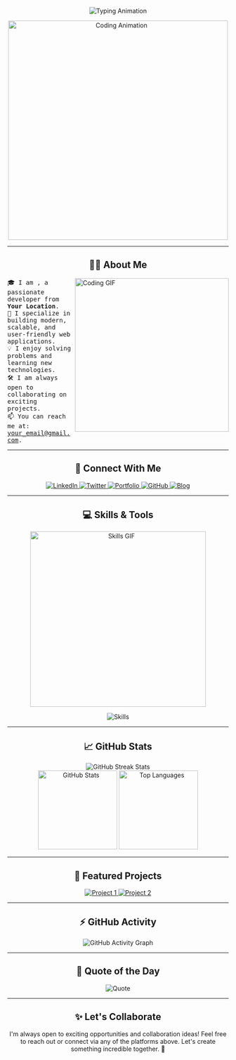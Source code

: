 <!-- Banner Section -->
<p align="center">
  <img src="https://readme-typing-svg.demolab.com?font=Fira+Code&size=24&duration=3000&pause=1000&color=26F7EB&center=true&vCenter=true&width=600&lines=Hello,+World!+👋;I'm+<Your Name>!;A+Passionate+Developer+💻;Always+Learning+New+Things!+🚀" alt="Typing Animation">
</p>

<!-- Hero Animation -->
<p align="center">
  <img src="https://media.giphy.com/media/3oKIPEqDGUULpEU0aQ/giphy.gif" alt="Coding Animation" width="500" />
</p>

---

<h2 align="center"> 👨‍💻 About Me </h2>
<p>
  <img align="right" src="https://media.giphy.com/media/qgQUggAC3Pfv687qPC/giphy.gif" alt="Coding GIF" width="350" />
  <samp>
    🎓 I am <b><Your Name></b>, a passionate developer from <b>Your Location</b>. <br>
    🌟 I specialize in building modern, scalable, and user-friendly web applications.<br>
    💡 I enjoy solving problems and learning new technologies.<br>
    🛠️ I am always open to collaborating on exciting projects.<br>
    📫 You can reach me at: <a href="mailto:your_email@gmail.com">your_email@gmail.com</a>.<br>
  </samp>
</p>

---

<h2 align="center"> 🔗 Connect With Me </h2>
<p align="center">
  <a href="https://linkedin.com/in/yourlinkedin" target="_blank">
    <img src="https://img.shields.io/badge/LinkedIn-%230077B5.svg?style=for-the-badge&logo=linkedin&logoColor=white" alt="LinkedIn">
  </a>
  <a href="https://twitter.com/yourtwitter" target="_blank">
    <img src="https://img.shields.io/badge/Twitter-%231DA1F2.svg?style=for-the-badge&logo=twitter&logoColor=white" alt="Twitter">
  </a>
  <a href="https://yourportfolio.com" target="_blank">
    <img src="https://img.shields.io/badge/Portfolio-%23000000.svg?style=for-the-badge&logo=firefox&logoColor=white" alt="Portfolio">
  </a>
  <a href="https://github.com/yourusername" target="_blank">
    <img src="https://img.shields.io/badge/GitHub-%23181717.svg?style=for-the-badge&logo=github&logoColor=white" alt="GitHub">
  </a>
  <a href="https://yourblog.com" target="_blank">
    <img src="https://img.shields.io/badge/Blog-%23171717.svg?style=for-the-badge&logo=hashnode&logoColor=white" alt="Blog">
  </a>
</p>

---

<h2 align="center"> 💻 Skills & Tools </h2>
<p align="center">
  <img src="https://media.giphy.com/media/L1R1tvI9svkIWwpVYr/giphy.gif" alt="Skills GIF" width="400" />
</p>

<p align="center">
  <img src="https://skillicons.dev/icons?i=javascript,typescript,react,nodejs,express,html,css,mongodb,postgres,git,docker,kubernetes,aws,linux,figma,python&theme=dark" alt="Skills">
</p>

---

<h2 align="center"> 📈 GitHub Stats </h2>
<p align="center">
  <img src="https://github-readme-streak-stats.herokuapp.com/?user=yourusername&theme=radical&border=7F3FBF&background=0D1117" alt="GitHub Streak Stats">
  <br>
  <img src="https://github-readme-stats.vercel.app/api?username=yourusername&show_icons=true&count_private=true&theme=radical&bg_color=0D1117&title_color=F85D7F&icon_color=F8D866" height="180" alt="GitHub Stats">
  <img src="https://github-readme-stats.vercel.app/api/top-langs/?username=yourusername&langs_count=8&layout=compact&theme=radical&bg_color=0D1117&title_color=F85D7F&icon_color=F8D866" height="180" alt="Top Languages">
</p>

---

<h2 align="center"> 🌟 Featured Projects </h2>
<p align="center">
  <a href="https://github.com/yourusername/project1" target="_blank">
    <img src="https://github-readme-stats.vercel.app/api/pin/?username=yourusername&repo=project1&theme=radical&bg_color=0D1117&title_color=F85D7F&icon_color=F8D866" alt="Project 1">
  </a>
  <a href="https://github.com/yourusername/project2" target="_blank">
    <img src="https://github-readme-stats.vercel.app/api/pin/?username=yourusername&repo=project2&theme=radical&bg_color=0D1117&title_color=F85D7F&icon_color=F8D866" alt="Project 2">
  </a>
</p>

---

<h2 align="center"> ⚡ GitHub Activity </h2>
<p align="center">
  <img src="https://github-readme-activity-graph.vercel.app/graph?username=yourusername&theme=react-dark&bg_color=0D1117&color=7F3FBF&line=7F3FBF&point=FFFFFF&area=true&hide_border=true" alt="GitHub Activity Graph">
</p>

---

<h2 align="center"> 📝 Quote of the Day </h2>
<p align="center">
  <img src="https://quotes-github-readme.vercel.app/api?type=horizontal&theme=radical" alt="Quote">
</p>

---

<h2 align="center"> ✨ Let's Collaborate </h2>
<p align="center">
  I'm always open to exciting opportunities and collaboration ideas! Feel free to reach out or connect via any of the platforms above. Let's create something incredible together. 🚀
</p>
